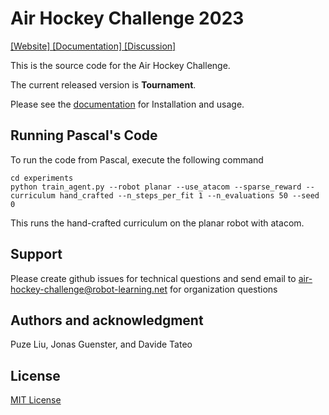 # Air Hockey Challenge 2023

[ [Website] ](https://air-hockey-challenge.robot-learning.net/) [ [Documentation] ](https://air-hockey-challenges-docs.readthedocs.io/en/latest/)  [ [Discussion] ](https://github.com/AirHockeyChallenge/air_hockey_challenge/discussions)

This is the source code for the Air Hockey Challenge.

The current released version is **Tournament**.

Please see the [documentation](https://air-hockey-challenges-docs.readthedocs.io/en/latest/) for Installation and usage.

## Running Pascal's Code

To run the code from Pascal, execute the following command

```code
cd experiments
python train_agent.py --robot planar --use_atacom --sparse_reward --curriculum hand_crafted --n_steps_per_fit 1 --n_evaluations 50 --seed 0
```

This runs the hand-crafted curriculum on the planar robot with atacom.

## Support

Please create github issues for technical questions and send email to
[air-hockey-challenge@robot-learning.net](mailto:air-hockey-challenge@robot-learning.net) for organization questions

## Authors and acknowledgment

Puze Liu, Jonas Guenster, and Davide Tateo

## License

[MIT License](https://github.com/AirHockeyChallenge/air_hockey_challenge/blob/warm-up/LICENSE)

